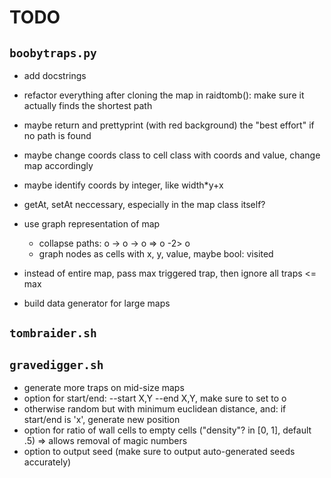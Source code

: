 # TODO

## `boobytraps.py`
* add docstrings
* refactor everything after cloning the map in raidtomb(): make sure it actually finds the shortest path
* maybe return and prettyprint (with red background) the "best effort" if no path is found
* maybe change coords class to cell class with coords and value, change map accordingly
* maybe identify coords by integer, like width*y+x
* getAt, setAt neccessary, especially in the map class itself?

* use graph representation of map
	* collapse paths: o -> o -> o => o -2> o
	* graph nodes as cells with x, y, value, maybe bool: visited
* instead of entire map, pass max triggered trap, then ignore all traps <= max
* build data generator for large maps

## `tombraider.sh`

## `gravedigger.sh`
* generate more traps on mid-size maps
* option for start/end: --start X,Y --end X,Y, make sure to set to o
* otherwise random but with minimum euclidean distance, and: if start/end is 'x', generate new position
* option for ratio of wall cells to empty cells ("density"? in [0, 1], default .5) => allows removal of magic numbers
* option to output seed (make sure to output auto-generated seeds accurately)
